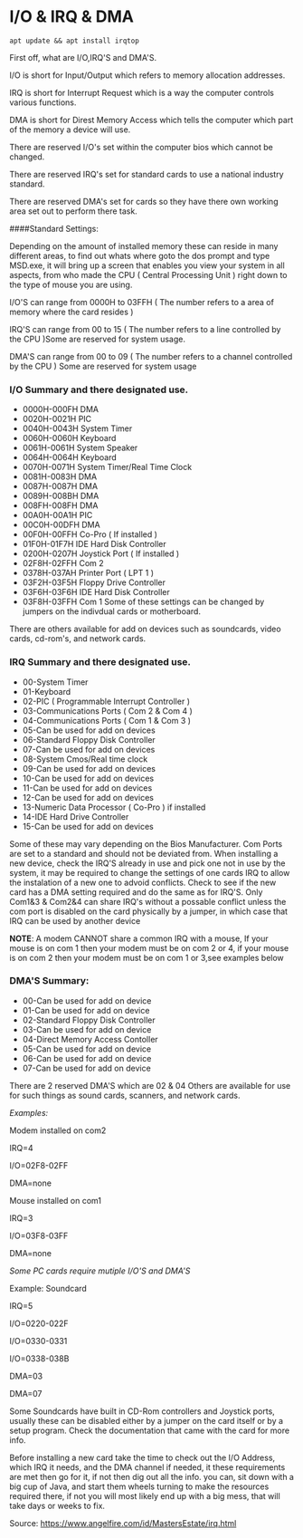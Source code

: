 # I/O & IRQ & DMA
```
apt update && apt install irqtop
```

First off, what are I/O,IRQ'S and DMA'S.

I/O is short for Input/Output which refers to memory allocation addresses.

IRQ is short for Interrupt Request which is a way the computer controls various functions.

DMA is short for Direst Memory Access which tells the computer which part of the memory a device will use.

There are reserved I/O's set within the computer bios which cannot be changed.

There are reserved IRQ's set for standard cards to use a national industry standard.

There are reserved DMA's set for cards so they have there own working area set out to perform there task.

####Standard Settings:

Depending on the amount of installed memory these can reside in many different areas, to find out whats where goto the dos prompt and type MSD.exe, it will bring up a screen that enables you view your system in all aspects, from who made the CPU ( Central Processing Unit ) right down to the type of mouse you are using.

I/O'S can range from 0000H to 03FFH ( The number refers to a area of memory where the card resides )

IRQ'S can range from 00 to 15 ( The number refers to a line controlled by the CPU )Some are reserved for system usage.

DMA'S can range from 00 to 09 ( The number refers to a channel controlled by the CPU ) Some are reserved for system usage


### I/O Summary and there designated use.

- 0000H-000FH DMA
- 0020H-0021H PIC
- 0040H-0043H System Timer
- 0060H-0060H Keyboard
- 0061H-0061H System Speaker
- 0064H-0064H Keyboard
- 0070H-0071H System Timer/Real Time Clock
- 0081H-0083H DMA
- 0087H-0087H DMA
- 0089H-008BH DMA
- 008FH-008FH DMA
- 00A0H-00A1H PIC
- 00C0H-00DFH DMA
- 00F0H-00FFH Co-Pro ( If installed )
- 01F0H-01F7H IDE Hard Disk Controller
- 0200H-0207H Joystick Port ( If installed )
- 02F8H-02FFH Com 2
- 0378H-037AH Printer Port ( LPT 1 )
- 03F2H-03F5H Floppy Drive Controller
- 03F6H-03F6H IDE Hard Disk Controller
- 03F8H-03FFH Com 1
Some of these settings can be changed by jumpers on the indivdual cards or motherboard.

There are others available for add on devices such as soundcards, video cards, cd-rom's, and network cards.

### IRQ Summary and there designated use.

- 00-System Timer
- 01-Keyboard
- 02-PIC ( Programmable Interrupt Controller )
- 03-Communications Ports ( Com 2 & Com 4 )
- 04-Communications Ports ( Com 1 & Com 3 )
- 05-Can be used for add on devices
- 06-Standard Floppy Disk Controller
- 07-Can be used for add on devices
- 08-System Cmos/Real time clock
- 09-Can be used for add on devices
- 10-Can be used for add on devices
- 11-Can be used for add on devices
- 12-Can be used for add on devices
- 13-Numeric Data Processor ( Co-Pro ) if installed
- 14-IDE Hard Drive Controller
- 15-Can be used for add on devices

Some of these may vary depending on the Bios Manufacturer. Com Ports are set to a standard and should not be deviated from. When installing a new device, check the IRQ'S already in use and pick one not in use by the system, it may be required to change the settings of one cards IRQ to allow the instalation of a new one to advoid conflicts. Check to see if the new card has a DMA setting required and do the same as for IRQ'S. Only Com1&3 & Com2&4 can share IRQ's without a possable conflict unless the com port is disabled on the card physically by a jumper, in which case that IRQ can be used by another device

**NOTE**: A modem CANNOT share a common IRQ with a mouse, If your mouse is on com 1 then your modem must be on com 2 or 4, if your mouse is on com 2 then your modem must be on com 1 or 3,see examples below

### DMA'S Summary:

- 00-Can be used for add on device
- 01-Can be used for add on device
- 02-Standard Floppy Disk Controller
- 03-Can be used for add on device
- 04-Direct Memory Access Contoller
- 05-Can be used for add on device
- 06-Can be used for add on device
- 07-Can be used for add on device

There are 2 reserved DMA'S which are 02 & 04
Others are available for use for such things as sound cards, scanners, and network cards.

*Examples:*

Modem installed on com2

IRQ=4

I/O=02F8-02FF

DMA=none



Mouse installed on com1

IRQ=3

I/O=03F8-03FF

DMA=none


*Some PC cards require mutiple I/O'S and DMA'S*

Example: Soundcard

IRQ=5

I/O=0220-022F

I/O=0330-0331

I/O=0338-038B

DMA=03

DMA=07

Some Soundcards have built in CD-Rom controllers and Joystick ports, usually these can be disabled either by a jumper on the card itself or by a setup program.
Check the documentation that came with the card for more info.

Before installing a new card take the time to check out the I/O Address, which IRQ it needs, and the DMA channel if needed, it these requirements are met then go for it, if not then dig out all the info. you can, sit down with a big cup of Java, and start them wheels turning to make the resources required there, if not you will most likely end up with a big mess, that will take days or weeks to fix. 

Source: https://www.angelfire.com/id/MastersEstate/irq.html
